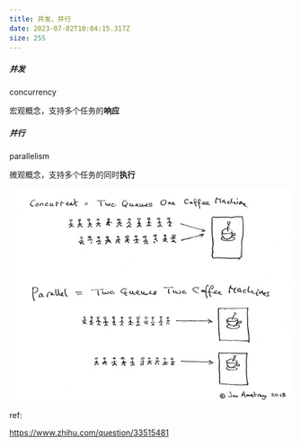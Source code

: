 ```yaml
---
title: 并发、并行
date: 2023-07-02T10:04:15.317Z
size: 255
---
```

##### 并发

concurrency

宏观概念，支持多个任务的**响应**

##### 并行

parallelism

微观概念，支持多个任务的同时**执行**

![](../../public/async/concurrency+parallelism.jpeg)

ref:

https://www.zhihu.com/question/33515481
